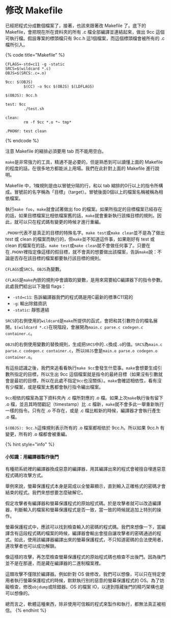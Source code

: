 # 修改 Makefile

已經把程式分成數個檔案了，接著，也該來跟著改 Makefile 了。底下的 Makefile，會把現在所在資料夾的所有 .c 檔全部編譯並連結起來，做出 9cc 這個可執行檔。假設專案的標頭檔只有 9cc.h 這1個檔案，而這個標頭檔會被所有的 .c 檔所引入。

{% code title="Makefile" %}
```text
CFLAGS=-std=c11 -g -static
SRCS=$(wildcard *.c)
OBJS=$(SRCS:.c=.o)

9cc: $(OBJS)
        $(CC) -o 9cc $(OBJS) $(LDFLAGS)

$(OBJS): 9cc.h

test: 9cc
        ./test.sh

clean:
        rm -f 9cc *.o *~ tmp*

.PHONY: test clean
```
{% endcode %}

注意 Makefile 的縮排必須要用 tab 而不能用空白。

`make`是非常強力的工具，精通不是必要的，但是熟悉到可以讀懂上面的 Makefile 的程度的話，在很多地方都能派上用場。我們在此針對上面的 Makefile 進行說明。

Makefile 中，1條規則是由以冒號分隔的行，和以 tab 縮排的0行以上的指令所構成。冒號前的名字稱為「目標」（target）。冒號後面0個以上的檔案名稱被稱為相依檔案。

執行`make foo`，`make`就會試著做出 foo 的檔案。如果所指定的目標檔案已經存在的話，如果目標檔案比相依檔案舊的話，`make`就會重新執行該條目標的規則。因此，就可以只在程式碼有變更的時候才進行重編。

`.PHONY`代表不是真正的目標的特殊名字。`make test`或`make clean`並不是為了做出 test 或 clean 的檔案而執行的，但`make`並不知道這件事，如果剛好有 test 或 clean 的檔案在的話，`make test`或`make clean`就不會做任何事了。只要在在`.PHONY`裡指定像這樣的假目標，就不會真的想要做出該檔案，告訴`make`說：不論是否存在該目標的檔案都要執行該目標的規則。

 `CFLAGS`或`SRCS`、`OBJS`為變數。

`CFLAGS`是`make`內嵌的規則中會讀取的變數，是用來寫要給C編譯器下的指令參數。此處我們給出以下幾個 flags：

* `-std=c11`: 告訴編譯器我們的程式碼是用C最新的標準C11寫的
* `-g`: 輸出除錯資訊
* `-static`: 靜態連結

`SRCS`的右側使用的`wildcard`是`make`所提供的函式，會把和其引數符合的檔名展開。`$(wildcard *.c)`在現階段，會展開為`main.c parse.c codegen.c container.c`。

`OBJS`的右側使用變數的替換規則，生成把`SRCS`中的`.c`換成`.o`的值。`SRCS`為`main.c parse.c codegen.c container.c`，所以`OBJS`會是`main.o parse.o codegen.o container.o`。

有這些認識之後，我們來追看看執行`make 9cc`會發生什麼事。`make`會想要生成引數所指定的目標，所以生出 9cc 這個檔案就是指令的最終目標（如果沒有引數就會是最初的目標，所以在此處不指定`9cc`也沒關係）。`make`會確認相依性，看有沒有少檔案，或是檔案太舊都會執行指令編出檔案。

`9cc`相依的檔案為當下資料夾內 .c 檔所對應的 .o 檔。如果上次`make`執行後有留下 .o 檔，並且其時間戳記（timestamp）比 .c 檔新，`make`就不會多此一舉重新執行一樣的指令。只有在 .o 不存在，或是 .c 檔比較新的時候，編譯器才會執行產生 .o 檔。

`$(OBJS): 9cc.h`這條規則表示所有的 .o 檔案都相依於 9cc.h。所以如果 9cc.h 有變更，所有的 .o 檔都會被重編。

{% hint style="info" %}
#### 小知識：用編譯器製作後門

有種把系統裡的編譯器換成惡意的編譯器，用其編譯出來的程式會被擅自埋進惡意程式碼的攻擊方式。

舉例來說，螢幕保護程式本身是寫成以全螢幕顯示，直到輸入正確格式的密碼才會結束的程式。我們來想想要怎麼破解它。

假定攻擊者有編譯器和螢幕保護程式的原始程式碼。於是攻擊者就可以改造編譯器，判斷輸入的檔案和螢幕保護程式是否一致，當一致的時候就追加上特別的操作。

螢幕保護程式中，應該可以找到檢查輸入的密碼的程式碼。我們來想像一下，當編譯含有這段程式碼的檔案的時候，編譯器會輸出會擅自讓攻擊者的密碼通過的程式。如此，使用該編譯器編譯出來的螢幕保護程式，不只知道密碼的合法使用者，連攻擊者也可以成功解鎖。

像這樣的攻擊，再怎麼檢查螢幕保護程式的原始程式碼也檢查不出後門。因為後門並不是在那邊，而是藏在編譯器的二進制檔案裡。

這類攻擊不僅限於編譯器。例如針對 OS 做修改，我們可以想像，可以只在特定使用者執行螢幕保護程式的時候，默默執行別的惡意的螢幕保護程式的 OS。為了妨礙檢查，修改`objdump`或除錯器、OS 的檔案 IO，以達到隱藏後門的精巧架構也是可以想像的。

總而言之，軟體這種東西，除非使用可信賴的程式來製作和執行，都無法真正被相信。
{% endhint %}

